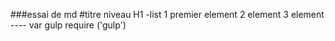 ###essai de md
#titre niveau H1
-list
    1 premier element
    2 element
    3 element
---- var gulp require ('gulp')
